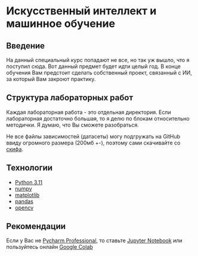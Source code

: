 # Искусственный интеллект и машинное обучение

## Введение

На данный специальный курс попадают не все, но так уж вышло, что я поступил сюда. Вот данный предмет будет идти целый год.
В конце обучения Вам предстоит сделать собственный проект, связанный с ИИ, за который Вам закроют практику. 

## Структура лабораторных работ

Каждая лабораторная работа - это отдельная директория. Если лабораторная достаточно большая, то я делю по блокам
относительно методички. Я думаю, что Вы сможете разобраться. 

Не все файлы зависимостей (датасеты) могу подгружать на GitHub ввиду огромного размера (200мб +-), поэтому сами скачивайте
со [скифа](https://do.skif.donstu.ru/course/view.php?id=5547). 

## Технологии

- [Python 3.11](https://www.python.org/downloads/release/python-3118/)
- [numpy](https://numpy.org/)
- [matplotlib](https://matplotlib.org/)
- [pandas](https://pandas.pydata.org/)
- [opencv](https://opencv.org/)

## Рекомендации

Если у Вас не [Pycharm Professional](https://www.jetbrains.com/pycharm/),
то ставьте [Jupyter Notebook](https://jupyter.org/) или пользуйтесь онлайн [Google Colab](https://colab.research.google.com/) 

